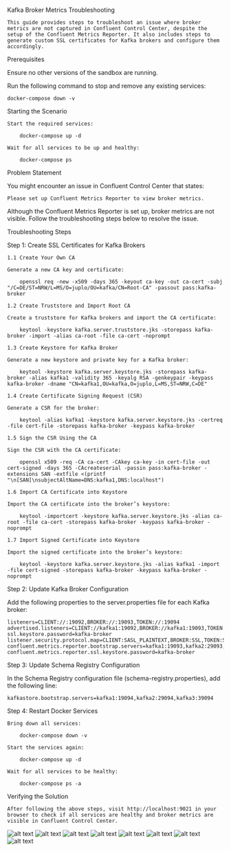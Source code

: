 Kafka Broker Metrics Troubleshooting

    This guide provides steps to troubleshoot an issue where broker metrics are not captured in Confluent Control Center, despite the setup of the Confluent Metrics Reporter. It also includes steps to generate custom SSL certificates for Kafka brokers and configure them accordingly.

Prerequisites

Ensure no other versions of the sandbox are running.

Run the following command to stop and remove any existing services:

    docker-compose down -v

Starting the Scenario

    Start the required services:

        docker-compose up -d

    Wait for all services to be up and healthy:

        docker-compose ps


Problem Statement

You might encounter an issue in Confluent Control Center that states:

    Please set up Confluent Metrics Reporter to view broker metrics.

Although the Confluent Metrics Reporter is set up, broker metrics are not visible. Follow the troubleshooting steps below to resolve the issue.


Troubleshooting Steps

Step 1: Create SSL Certificates for Kafka Brokers

    1.1 Create Your Own CA

    Generate a new CA key and certificate:

        openssl req -new -x509 -days 365 -keyout ca-key -out ca-cert -subj "/C=DE/ST=NRW/L=MS/O=juplo/OU=kafka/CN=Root-CA" -passout pass:kafka-broker

    1.2 Create Truststore and Import Root CA

    Create a truststore for Kafka brokers and import the CA certificate:

        keytool -keystore kafka.server.truststore.jks -storepass kafka-broker -import -alias ca-root -file ca-cert -noprompt

    1.3 Create Keystore for Kafka Broker

    Generate a new keystore and private key for a Kafka broker:

        keytool -keystore kafka.server.keystore.jks -storepass kafka-broker -alias kafka1 -validity 365 -keyalg RSA -genkeypair -keypass kafka-broker -dname "CN=kafka1,OU=kafka,O=juplo,L=MS,ST=NRW,C=DE"

    1.4 Create Certificate Signing Request (CSR)

    Generate a CSR for the broker:

        keytool -alias kafka1 -keystore kafka.server.keystore.jks -certreq -file cert-file -storepass kafka-broker -keypass kafka-broker

    1.5 Sign the CSR Using the CA

    Sign the CSR with the CA certificate:

        openssl x509 -req -CA ca-cert -CAkey ca-key -in cert-file -out cert-signed -days 365 -CAcreateserial -passin pass:kafka-broker -extensions SAN -extfile <(printf "\n[SAN]\nsubjectAltName=DNS:kafka1,DNS:localhost")

    1.6 Import CA Certificate into Keystore

    Import the CA certificate into the broker’s keystore:

        keytool -importcert -keystore kafka.server.keystore.jks -alias ca-root -file ca-cert -storepass kafka-broker -keypass kafka-broker -noprompt

    1.7 Import Signed Certificate into Keystore

    Import the signed certificate into the broker’s keystore:

        keytool -keystore kafka.server.keystore.jks -alias kafka1 -import -file cert-signed -storepass kafka-broker -keypass kafka-broker -noprompt


Step 2: Update Kafka Broker Configuration

Add the following properties to the server.properties file for each Kafka broker:

    listeners=CLIENT://:19092,BROKER://:19093,TOKEN://:19094
    advertised.listeners=CLIENT://kafka1:19092,BROKER://kafka1:19093,TOKEN://kafka1:19094
    ssl.keystore.password=kafka-broker
    listener.security.protocol.map=CLIENT:SASL_PLAINTEXT,BROKER:SSL,TOKEN:SASL_PLAINTEXT
    confluent.metrics.reporter.bootstrap.servers=kafka1:19093,kafka2:29093,kafka3:39093
    confluent.metrics.reporter.ssl.keystore.password=kafka-broker


Step 3: Update Schema Registry Configuration

In the Schema Registry configuration file (schema-registry.properties), add the following line:

    kafkastore.bootstrap.servers=kafka1:19094,kafka2:29094,kafka3:39094


Step 4: Restart Docker Services

    Bring down all services:

        docker-compose down -v

    Start the services again:

        docker-compose up -d

    Wait for all services to be healthy:

        docker-compose ps -a


Verifying the Solution

    After following the above steps, visit http://localhost:9021 in your browser to check if all services are healthy and broker metrics are visible in Confluent Control Center.

![alt text](<images/Screenshot from 2024-10-01 15-01-43.png>)
![alt text](<images/Screenshot from 2024-10-01 15-06-34.png>)
![alt text](<images/Screenshot from 2024-10-01 15-06-44.png>)
![alt text](<images/Screenshot from 2024-10-01 15-06-54.png>)
![alt text](<images/Screenshot from 2024-10-01 15-07-01.png>)
![alt text](<images/Screenshot from 2024-10-01 15-07-07.png>)
![alt text](<images/Screenshot from 2024-10-01 15-07-29.png>)
![alt text](<images/Screenshot from 2024-10-01 15-07-40.png>)



